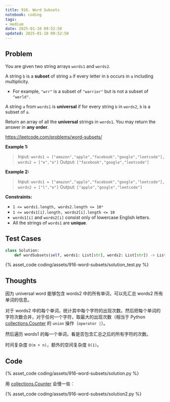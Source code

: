 ```yaml
---
title: 916. Word Subsets
notebook: coding
tags:
- medium
date: 2025-01-10 09:52:50
updated: 2025-01-10 09:52:50
---
```

## Problem

You are given two string arrays `words1` and `words2`.

A string `b` is a **subset** of string `a` if every letter in `b` occurs in `a` including multiplicity.

- For example, `"wrr"` is a subset of `"warrior"` but is not a subset of `"world"`.

A string `a` from `words1` is **universal** if for every string `b` in `words2`, `b` is a subset of `a`.

Return an array of all the **universal** strings in `words1`. You may return the answer in **any order**.

<https://leetcode.com/problems/word-subsets/>

**Example 1:**

> Input: `words1 = ["amazon","apple","facebook","google","leetcode"], words2 = ["e","o"]`
> Output: `["facebook","google","leetcode"]`

**Example 2:**

> Input: `words1 = ["amazon","apple","facebook","google","leetcode"], words2 = ["l","e"]`
> Output: `["apple","google","leetcode"]`

**Constraints:**

- `1 <= words1.length, words2.length <= 10⁴`
- `1 <= words1[i].length, words2[i].length <= 10`
- `words1[i]` and `words2[i]` consist only of lowercase English letters.
- All the strings of `words1` are **unique**.

## Test Cases

``` python
class Solution:
    def wordSubsets(self, words1: List[str], words2: List[str]) -> List[str]:
```

{% asset_code coding/assets/916-word-subsets/solution_test.py %}

## Thoughts

因为 universal word 能够包含 words2 中的所有单词，可以先汇总 words2 所有单词的信息。

对于 words2 中的每个单词，统计其中每个字符的出现次数。然后把每个单词的字符次数合并，对于任何一个字符，取最大的出现次数（相当于 Python [collections.Counter](https://docs.python.org/3/library/collections.html#collections.Counter) 的 `union` 操作（`operator |`）。

然后遍历 words1 的每一个单词，看是否包含汇总之后的所有字符的次数。

时间复杂度 `O(m + n)`，额外的空间复杂度 `O(1)`。

## Code

{% asset_code coding/assets/916-word-subsets/solution.py %}

用 [collections.Counter](https://docs.python.org/3/library/collections.html#collections.Counter) 会慢一些：

{% asset_code coding/assets/916-word-subsets/solution2.py %}
